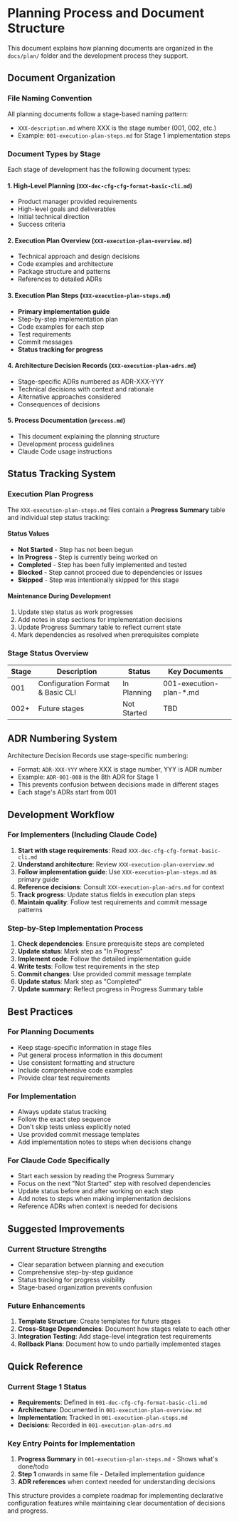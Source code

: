 # Planning Process and Document Structure

This document explains how planning documents are organized in the `docs/plan/` folder and the development process they support.

## Document Organization

### File Naming Convention

All planning documents follow a stage-based naming pattern:
- `XXX-description.md` where XXX is the stage number (001, 002, etc.)
- Example: `001-execution-plan-steps.md` for Stage 1 implementation steps

### Document Types by Stage

Each stage of development has the following document types:

#### 1. High-Level Planning (`XXX-dec-cfg-cfg-format-basic-cli.md`)
- Product manager provided requirements
- High-level goals and deliverables
- Initial technical direction
- Success criteria

#### 2. Execution Plan Overview (`XXX-execution-plan-overview.md`)
- Technical approach and design decisions
- Code examples and architecture
- Package structure and patterns
- References to detailed ADRs

#### 3. Execution Plan Steps (`XXX-execution-plan-steps.md`)
- **Primary implementation guide**
- Step-by-step implementation plan
- Code examples for each step
- Test requirements
- Commit messages
- **Status tracking for progress**

#### 4. Architecture Decision Records (`XXX-execution-plan-adrs.md`)
- Stage-specific ADRs numbered as ADR-XXX-YYY
- Technical decisions with context and rationale
- Alternative approaches considered
- Consequences of decisions

#### 5. Process Documentation (`process.md`)
- This document explaining the planning structure
- Development process guidelines
- Claude Code usage instructions

## Status Tracking System

### Execution Plan Progress

The `XXX-execution-plan-steps.md` files contain a **Progress Summary** table and individual step status tracking:

#### Status Values
- **Not Started** - Step has not been begun
- **In Progress** - Step is currently being worked on  
- **Completed** - Step has been fully implemented and tested
- **Blocked** - Step cannot proceed due to dependencies or issues
- **Skipped** - Step was intentionally skipped for this stage

#### Maintenance During Development
1. Update step status as work progresses
2. Add notes in step sections for implementation decisions
3. Update Progress Summary table to reflect current state
4. Mark dependencies as resolved when prerequisites complete

### Stage Status Overview

| Stage | Description | Status | Key Documents |
|-------|-------------|--------|---------------|
| 001 | Configuration Format & Basic CLI | In Planning | 001-execution-plan-*.md |
| 002+ | Future stages | Not Started | TBD |

## ADR Numbering System

Architecture Decision Records use stage-specific numbering:
- Format: `ADR-XXX-YYY` where XXX is stage number, YYY is ADR number
- Example: `ADR-001-008` is the 8th ADR for Stage 1
- This prevents confusion between decisions made in different stages
- Each stage's ADRs start from 001

## Development Workflow

### For Implementers (Including Claude Code)

1. **Start with stage requirements**: Read `XXX-dec-cfg-cfg-format-basic-cli.md`
2. **Understand architecture**: Review `XXX-execution-plan-overview.md`
3. **Follow implementation guide**: Use `XXX-execution-plan-steps.md` as primary guide
4. **Reference decisions**: Consult `XXX-execution-plan-adrs.md` for context
5. **Track progress**: Update status fields in execution plan steps
6. **Maintain quality**: Follow test requirements and commit message patterns

### Step-by-Step Implementation Process

1. **Check dependencies**: Ensure prerequisite steps are completed
2. **Update status**: Mark step as "In Progress"
3. **Implement code**: Follow the detailed implementation guide
4. **Write tests**: Follow test requirements in the step
5. **Commit changes**: Use provided commit message template
6. **Update status**: Mark step as "Completed"
7. **Update summary**: Reflect progress in Progress Summary table

## Best Practices

### For Planning Documents
- Keep stage-specific information in stage files
- Put general process information in this document
- Use consistent formatting and structure
- Include comprehensive code examples
- Provide clear test requirements

### For Implementation
- Always update status tracking
- Follow the exact step sequence
- Don't skip tests unless explicitly noted
- Use provided commit message templates
- Add implementation notes to steps when decisions change

### For Claude Code Specifically
- Start each session by reading the Progress Summary
- Focus on the next "Not Started" step with resolved dependencies
- Update status before and after working on each step
- Add notes to steps when making implementation decisions
- Reference ADRs when context is needed for decisions

## Suggested Improvements

### Current Structure Strengths
- Clear separation between planning and execution
- Comprehensive step-by-step guidance
- Status tracking for progress visibility
- Stage-based organization prevents confusion

### Future Enhancements
1. **Template Structure**: Create templates for future stages
2. **Cross-Stage Dependencies**: Document how stages relate to each other
3. **Integration Testing**: Add stage-level integration test requirements
4. **Rollback Plans**: Document how to undo partially implemented stages

## Quick Reference

### Current Stage 1 Status
- **Requirements**: Defined in `001-dec-cfg-cfg-format-basic-cli.md`
- **Architecture**: Documented in `001-execution-plan-overview.md`
- **Implementation**: Tracked in `001-execution-plan-steps.md`
- **Decisions**: Recorded in `001-execution-plan-adrs.md`

### Key Entry Points for Implementation
1. **Progress Summary** in `001-execution-plan-steps.md` - Shows what's done/todo
2. **Step 1** onwards in same file - Detailed implementation guidance
3. **ADR references** when context needed for understanding decisions

This structure provides a complete roadmap for implementing declarative configuration features while maintaining clear documentation of decisions and progress.